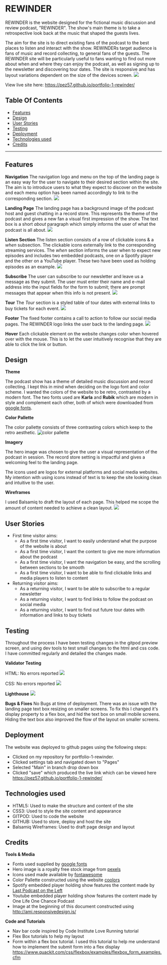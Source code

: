 # REWINDER

REWINDER is the website designed for the fictional music discussion and review podcast, "REWINDER". The show's main theme is to take a retrospective look back at the music that shaped the guests lives. 

The aim for the site is to direct existing fans of the podcast to the best places to listen and interact with the show. REWINDERs target audience is fans of music and record collecting, to general fans of the guests. The REWINDER site will be particularly useful to fans wanting to find out more about when and where they can enjoy the podcast, as well as signing up to the newsletter and discovering tour dates.
The site is responsive and has layout variations dependent on the size of the devices screen.
![](assets/images/amiresponsiverwndr.png)

View live site here: https://pez57.github.io/portfolio-1-rewinder/

## Table Of Contents
  * [Features](#features)
  * [Design](#design)
  * [User Stories](#user-stories)
  * [Testing](#testing)
  * [Deployment](#deployment)
  * [Technologies used](#technologies-used)
  * [Credits](#credits)
---
## Features

__Navigation__
The navigation logo and menu on the top of the landing page is an easy way for the user to navigate to their desired section within the site. The aim is to introduce users to what they expect to discover on the website and each menu option has been named accordingly to link to the corresponding section. 
![](assets/images/rewindernavbar.jpg)


__Landing Page__
The landing page has a background image of the podcast host and guest chatting in a record store. This represents the theme of the podcast and gives a new fan a visual first impression of the show. The text box is a short _about_ paragraph which simply informs the user of what the podcast is all about.
![](assets/images/lndngpgrewinder.png)


__Listen Section__
The listen section consists of a row of clickable icons & a _when_ subsection. The clickable icons externally link to the corresponding streaming services. The _when_ section informs the user when to expect new episodes and includes two embedded podcasts, one on a Spotify player and the other on a YouTube player. These two have been used as holding episodes as an example. 
![](assets/images/lstnrwndr.png)


__Subscribe__
The user can subscribe to our newsletter and leave us a message as they submit. The user must enter their name and e-mail address into the input fields for the form to submit; there are prompt messages that appear when this info is not present.
![](assets/images/sbscrbrwndr.png)


__Tour__
The _Tour_ section is a styled table of tour dates with external links to buy tickets for each event. 
![](assets/images/trrwndr.png)


__Footer__
The fixed footer contains a call to action to follow our social media pages. The REWINDER logo links the user back to the landing page.
![](assets/images/fttrrwndr.png)

__Hover__
Each clickable element on the website changes color when hovered over with the mouse. This is to let the user intuitively recognise that they are able to click the link or button.


## Design
__Theme__

The podcast show has a theme of detailed music discussion and record collecting. I kept this in mind when deciding on the logo font and color scheme. I wanted the colors of the website to be retro, contrasted by a modern font. The two fonts used are __Karla__ and __Rubik__ which are modern in style and complement each other, both of which were downloaded from [google fonts](https://https://fonts.google.com/).


__Color Pallette__

The color pallette consists of three contrasting colors which keep to the retro aesthetic.
![color pallette](assets/images/rwndrclrs.png)

__Imagery__

The hero image was chosen to give the user a visual representation of the podcast in session. The record store setting is impactful and gives a welcoming feel to the landing page. 

The icons used are logos for external platforms and social media websites. My intention with using icons instead of text is to keep the site looking clean and intuitive to the user.

__Wireframes__

I used Balsamiq to draft the layout of each page. This helped me scope the amount of content needed to achieve a clean layout.
![](assets/images/rwndrwf.png)

## User Stories
- First time visitor aims:
  - As a first time visitor, I want to easily understand what the purpose of the website is about
  - As a first time visitor, I want the content to give me more information about the podcast
  - As a first time visitor, I want the navigation be easy, and the scrolling between sections to be smooth
  - As a first time visitor, I want to be able to find clickable links and media players to listen to content
- Returning visitor aims:
  - As a returning visitor, I want to be able to subscribe to a regular newsletter
  - As a returning visitor, I want to find links to follow the podcast on social media
  - As a returning visitor, I want to find out future tour dates with information and links to buy tickets

## Testing

Throughout the process I have been testing changes in the gitpod preview screen, and using dev tools to test small changes to the html and css code. I have committed regularly and detailed the changes made. 

__Validator Testing__

HTML: No errors reported
![](assets/images/htmlvalidator.png)

CSS: No errors reported
![](assets/images/cssvalidator.png)

__Lighthouse__
![](assets/images/lighthouserewinder.png)

__Bugs & Fixes__
No Bugs at time of deployment.
There was an issue with the landing page text box resizing on smaller screens. To fix this I changed it's display property to a flex box, and hid the text box on small mobile screens. Hiding the text box also improved the flow of the layout on smaller screens. 

## Deployment

The website was deployed to github pages using the following steps:
- Clicked on my repository for portfolio-1-rewinder. 
- Clicked settings tab and navigated down to "Pages"
- Selected "Main" in branch drop down box
- Clicked "save" which produced the live link which can be viewed here https://pez57.github.io/portfolio-1-rewinder/

## Technologies used

- HTML5: Used to make the structure and content of the site
- CSS3: Used to style the site content and appearance
- GITPOD: Used to code the website
- GITHUB: Used to store, deploy and host the site
- Balsamiq Wireframes: Used to draft page design and layout

## Credits

__Tools & Media__

- Fonts used supplied by [google fonts](https://https://fonts.google.com/)
- Hero image is a royalty free stock image from [pexels](https://pexels.com)
- Icons used made available by [fontawesome](https://fontawesome.com)
- Color Pallette constructed using the website [coolors](https://coolors.co)
- Spotify embedded player holding show features the content made by [Last Podcast on the Left](https://www.lastpodcastontheleft.com/)
- Youtube embedded player holding show features the content made by One Life One Chance Podcast
- Image at the beginning of this document constructed using http://ami.responsivedesign.is/

__Code and Tutorials__

- Nav bar code inspired by Code Institute Love Running tutorial
- Flex Box tutorials to help my layout [](https://css-tricks.com/snippets/css/a-guide-to-flexbox/) 
[](https://www.youtube.com/watch?v=JJSoEo8JSnc)
- Form within a flex box tutorial. I used this tutorial to help me understand how to implement the submit form into a flex display https://www.quackit.com/css/flexbox/examples/flexbox_form_examples.cfm

